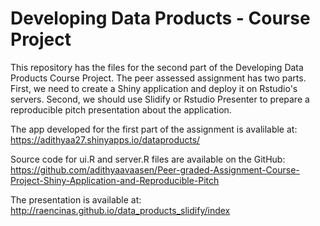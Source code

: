 # Developing Data Products - Course Project 

This repository has the files for the second part of the Developing Data Products Course Project. The peer assessed assignment has two parts. First, we need to create a Shiny application and deploy it on Rstudio's servers. Second, we should use Slidify or Rstudio Presenter to prepare a reproducible pitch presentation about the application. 

The app developed for the first part of the assignment is avalilable at:
 https://adithyaa27.shinyapps.io/dataproducts/

Source code for ui.R and server.R files are available on the GitHub:
https://github.com/adithyaavaasen/Peer-graded-Assignment-Course-Project-Shiny-Application-and-Reproducible-Pitch

The presentation is available at:
http://raencinas.github.io/data_products_slidify/index

